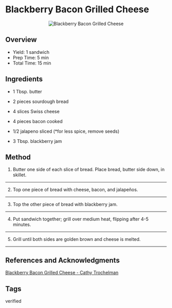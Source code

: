 # Blackberry Bacon Grilled Cheese

<p align="center">
<img title="Blackberry Bacon Grilled Cheese" src="../assets/blackberry-bacon-grilled-cheese.jpg">
</p>

## Overview

- Yield: 1 sandwich
- Prep Time: 5 min
- Total Time: 15 min

## Ingredients

- 1 Tbsp. butter

- 2 pieces sourdough bread

- 4 slices Swiss cheese

- 4 pieces bacon cooked

- 1/2 jalapeno sliced (*for less spice, remove seeds)

- 3 Tbsp. blackberry jam

## Method

1. Butter one side of each slice of bread. Place bread, butter side down, in skillet.
---

2. Top one piece of bread with cheese, bacon, and jalapeños.
---

3. Top the other piece of bread with blackberry jam.
---

4. Put sandwich together; grill over medium heat, flipping after 4-5 minutes.
---

5. Grill until both sides are golden brown and cheese is melted.
---

## References and Acknowledgments

[Blackberry Bacon Grilled Cheese - Cathy Trochelman](https://www.lemontreedwelling.com/blackberry-bacon-grilled-cheese/)

## Tags
verified
